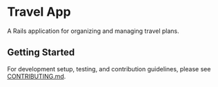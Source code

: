 # Travel App

A Rails application for organizing and managing travel plans.

## Getting Started

For development setup, testing, and contribution guidelines, please see [CONTRIBUTING.md](CONTRIBUTING.md).
